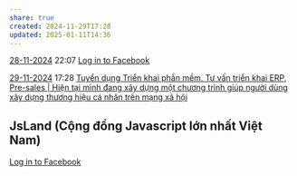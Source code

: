 ```yaml
---
share: true
created: 2024-11-29T17:28
updated: 2025-01-11T14:36
---
```

[28-11-2024](28-11-2024.md) 22:07
[Log in to Facebook](https://www.facebook.com/groups/364997627165697/pending_posts/2541380816194023/)

[29-11-2024](29-11-2024.md) 17:28 [Tuyển dụng Triển khai phần mềm, Tư vấn triển khai ERP, Pre-sales | Hiện tại mình đang xây dựng một chương trình giúp người dùng xây dựng thương hiệu cá nhân trên mạng xã hội](https://www.facebook.com/groups/355541332533197/posts/1275015480585773/)
## JsLand (Cộng đồng Javascript lớn nhất Việt Nam)
[Log in to Facebook](https://www.facebook.com/groups/304156600147657/pending_posts/1666833747213262/)